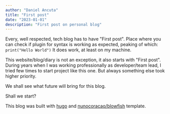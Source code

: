 ```yaml
---
author: "Daniel Ancuta"
title: "First post"
date: "2023-01-01"
description: "First post on personal blog"
---
```


Every, well respected, tech blog has to have "First post". Place where you can check if plugin for syntax is working as expected, peaking of which: `print("Hello World")`
It does work, at least on my machine.

This website/blog/diary is not an exception, it also starts with "First post". During years when I was working professionally as developer/team lead, I tried few times to start project like this one.
But always something else took higher priority.

We shall see what future will bring for this blog. 

Shall we start?

This blog was built with [hugo](https://gohugo.io/) and [nunocoracao/blowfish](https://github.com/nunocoracao/blowfish) template.
